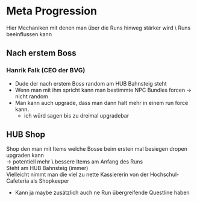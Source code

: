 # Meta Progression
Hier Mechaniken mit denen man über die Runs hinweg stärker wird \ Runs beeinflussen kann

## Nach erstem Boss
### Hanrik Falk (CEO der BVG)
- Dude der nach erstem Boss random am HUB Bahnsteig steht
- Wenn man mit ihm spricht kann man bestimmte NPC Bundles forcen -> nicht random
- Man kann auch upgrade, dass man dann halt mehr in einem run force kann.
    - ich würd sagen bis zu dreimal upgradebar

## HUB Shop
Shop den man mit Items welche Bosse beim ersten mal besiegen dropen upgraden kann \
-> potentiell mehr \ bessere Items am Anfang des Runs \
Steht am HUB Bahnsteig (immer) \
Vielleicht nimmt man die viel zu nette Kassiererin von der Hochschul-Cafeteria als Shopkeeper
- Kann ja maybe zusätzlich auch ne Run übergreifende Questline haben
